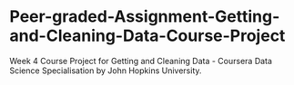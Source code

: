 # Peer-graded-Assignment-Getting-and-Cleaning-Data-Course-Project
Week 4 Course Project for Getting and Cleaning Data - Coursera Data Science Specialisation by John Hopkins University.
